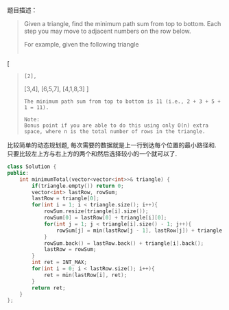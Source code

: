 题目描述：
>Given a triangle, find the minimum path sum from top to bottom. Each step you may move to adjacent numbers on the row below.
>
>For example, given the following triangle
>```
[
>     [2],
>    [3,4],
>   [6,5,7],
>  [4,1,8,3]
>]
>```
>The minimum path sum from top to bottom is 11 (i.e., 2 + 3 + 5 + 1 = 11).
>
>Note:
>Bonus point if you are able to do this using only O(n) extra space, where n is the total number of rows in the triangle.

比较简单的动态规划题, 每次需要的数据就是上一行到达每个位置的最小路径和. 只要比较左上方与右上方的两个和然后选择较小的一个就可以了.

```c++
class Solution {
public:
    int minimumTotal(vector<vector<int>>& triangle) {
        if(triangle.empty()) return 0;
        vector<int> lastRow, rowSum;
        lastRow = triangle[0];
        for(int i = 1; i < triangle.size(); i++){
            rowSum.resize(triangle[i].size());
            rowSum[0] = lastRow[0] + triangle[i][0];
            for(int j = 1; j < triangle[i].size() - 1; j++){
                rowSum[j] = min(lastRow[j - 1], lastRow[j]) + triangle[i][j];
            }
            rowSum.back() = lastRow.back() + triangle[i].back();
            lastRow = rowSum;
        }
        int ret = INT_MAX;
        for(int i = 0; i < lastRow.size(); i++){
            ret = min(lastRow[i], ret);
        }
        return ret;
    }
};
```